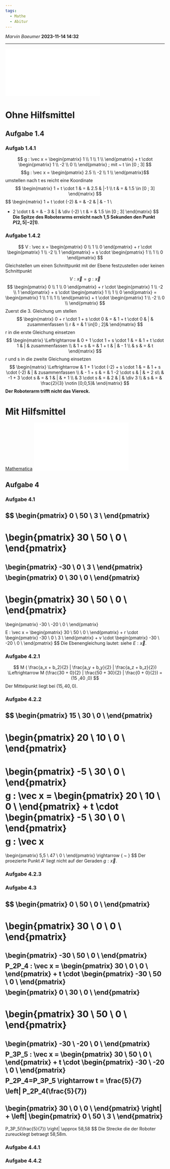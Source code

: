 ```yaml
---
tags:
  - Mathe
  - Abitur
---
```

*Marvin Baeumer* **2023-11-14 14:32**

---
![Abitur](PDF/Mathe/5%20Abituraufgaben%202022%20oHIMI.pdf)
# Ohne Hilfsmittel
## Aufgabe 1.4
### Aufgab 1.4.1
$$
g : \vec x =
\begin{pmatrix} 
1 \\ 
1 \\ 
1 \\
\end{pmatrix} + t
\cdot
\begin{pmatrix} 
1 \\
-2 \\
0 \\
\end{pmatrix} ; 
mit ~ t \in [0 ; 3]
$$
$$g : \vec x = 
\begin{pmatrix} 
2.5 \\
-2 \\
1 \\
\end{pmatrix}$$
umstellen nach t es reicht eine Koordinate
$$
\begin{matrix}
1 + t \cdot 1 & = & 2.5 & |-1 \\
t & = & 1.5 \in [0 ; 3]
\end{matrix}
$$
$$
\begin{matrix}
1 + t \cdot (-2) & = & -2 & | & - 1 \\
- 2 \cdot t & = & - 3 & | & \div (-2) \\
t & = &  1.5 \in [0 ; 3]
\end{matrix}
$$
**Die Spitze des Roboterarms erreicht nach 1,5 Sekunden den Punkt $P(2,5|-2|1)$**.
### Aufgabe 1.4.2
$$
V : \vec x = 
\begin{pmatrix} 
0 \\ 
1 \\ 
0 \end{pmatrix} + r 
\cdot 
\begin{pmatrix} 
1 \\ 
-2 \\ 
1 \end{pmatrix} + s 
\cdot 
\begin{pmatrix} 
1 \\ 
1 \\ 
0 \end{pmatrix}
$$
Gleichstellen um einen Schnittpunkt mit der Ebene festzustellen oder keinen Schnittpunkt
$$V : \vec x = g : \vec x$$
$$
\begin{pmatrix} 
0 \\ 
1 \\ 
0 \end{pmatrix} + r 
\cdot 
\begin{pmatrix} 
1 \\ 
-2 \\ 
1 \end{pmatrix} + s 
\cdot 
\begin{pmatrix} 
1 \\ 
1 \\ 
0 \end{pmatrix} =
\begin{pmatrix} 
1 \\ 
1 \\ 
1 \\
\end{pmatrix} + t
\cdot
\begin{pmatrix} 
1 \\
-2 \\
0 \\
\end{pmatrix}
$$
Zuerst die 3. Gleichung um stellen
$$
\begin{matrix}
0 + r \cdot 1 + s \cdot 0 & = & 1 + t \cdot 0 & | & zusammenfassen \\
r & = & 1 \in[0 ; 2]&
\end{matrix}
$$
r in die erste Gleichung einsetzen
$$
\begin{matrix}
\Leftrightarrow & 0 + 1 \cdot 1 + s \cdot 1 & = & 1 + t \cdot 1 & | & zusammenfassen \\
& 1 + s & = & 1 + t & | & - 1 \\
& s & = & t
\end{matrix}
$$
r und s in die zweite Gleichung einsetzen
$$
\begin{matrix}
\Leftrightarrow & 1 + 1 \cdot (-2) + s \cdot 1 & = & 1 + s \cdot (-2) & | & zusammenfassen \\
& - 1 + s & = & 1 -2 \cdot s & | & + 2 s\\
& -1 + 3 \cdot s & = & 1 & | & + 1 \\
& 3 \cdot s & = & 2 & | & \div 3 \\
& s & = & \frac{2}{3} \notin [0;0,5]&
\end{matrix}
$$
**Der Roboterarm trifft nicht das Viereck.**
# Mit Hilfsmittel 
[Mathematica](Mathe/Mathematica/Abituraufgaben%202022.nb) 
![Bild](PDF/Mathe/5%20Abituraufgaben%202022%20mHIMI.pdf)
## Aufgabe 4
### Aufgabe 4.1
$$
\begin{pmatrix}
0 \\
50 \\
3 \\
\end{pmatrix}
-
\begin{pmatrix}
30 \\
50 \\
0 \\
\end{pmatrix}
=
\begin{pmatrix}
-30 \\
0 \\
3 \\
\end{pmatrix}
$$
$$
\begin{pmatrix}
0 \\
30 \\
0 \\
\end{pmatrix}
-
\begin{pmatrix}
30 \\
50 \\
0 \\
\end{pmatrix}
=
\begin{pmatrix}
-30 \\
-20 \\
0 \\
\end{pmatrix}
$$
$$
E : \vec x = 
\begin{pmatrix} 
30 \\ 
50 \\
0 \\
\end{pmatrix} + r 
\cdot 
\begin{pmatrix} 
-30 \\ 
0 \\ 
3 \\ 
\end{pmatrix} + v 
\cdot 
\begin{pmatrix} 
-30 \\ 
-20 \\ 
0 \\
\end{pmatrix}
$$
Die Ebenengleichung lautet: siehe $E : \vec x$.
### Aufgabe 4.2.1
$$
M (
\frac{a_x + b_2}{2} | 
\frac{a_y + b_y}{2} | 
\frac{a_z + b_z}{2}) 
\Leftrightarrow 
M 
(\frac{30 + 0}{2} | 
\frac{50 + 30}{2} | 
\frac{0 + 0}{2}) = 
(15 ,40 ,0)
$$
Der Mittelpunkt liegt bei $(15 ,40 ,0)$.
### Aufgabe 4.2.2
$$
\begin{pmatrix}
15 \\
30 \\
0 \\
\end{pmatrix}
-
\begin{pmatrix}
20 \\
10 \\
0 \\
\end{pmatrix}
=
\begin{pmatrix}
-5 \\
30 \\
0 \\
\end{pmatrix}
$$
$$
g : \vec x = 
\begin{pmatrix} 
20 \\ 
10 \\ 
0 \\ 
\end{pmatrix} + t 
\cdot 
\begin{pmatrix} 
-5 \\ 
30 \\
0 \\
\end{pmatrix}
$$
$$
g : \vec x 
= 
\begin{pmatrix}
5,5 \\
47 \\
0 \\
\end{pmatrix}
\rightarrow
\{ ~ \}
$$
Der proezierte Punkt $A'$ liegt nicht auf der Geraden $g : \vec x$. 
### Aufgabe 4.2.3
### Aufgabe 4.3
$$
\begin{pmatrix}
0 \\
50 \\
0 \\
\end{pmatrix}
-
\begin{pmatrix}
30 \\
0 \\
0 \\
\end{pmatrix}
=
\begin{pmatrix}
-30 \\
50 \\
0 \\
\end{pmatrix}
$$
$$
P_2P_4 : \vec x = 
\begin{pmatrix} 
30 \\ 
0 \\ 
0 \\
\end{pmatrix} + t 
\cdot 
\begin{pmatrix} 
-30 \\ 
50 \\
0 \\
\end{pmatrix}
$$
$$
\begin{pmatrix}
0 \\
30 \\
0 \\
\end{pmatrix}
-
\begin{pmatrix}
30 \\
50 \\
0 \\
\end{pmatrix}
=
\begin{pmatrix}
-30 \\
-20 \\
0 \\
\end{pmatrix}
$$$$
P_3P_5 : \vec x = 
\begin{pmatrix} 
30 \\ 
50 \\ 
0 \\
\end{pmatrix} + t 
\cdot 
\begin{pmatrix} 
-30 \\ 
-20 \\
0 \\
\end{pmatrix}
$$
$$P_2P_4=P_3P_5 \rightarrow t = \frac{5}{7}$$
$$
\left|
P_2P_4(\frac{5}{7}) 
- 
\begin{pmatrix} 
30 \\
0 \\
0 \\
\end{pmatrix}
\right|
+
\left|
\begin{pmatrix} 
0 \\
50 \\
3 \\
\end{pmatrix}
-
P_3P_5(\frac{5}{7}) 
\right|
\approx 
58,58
$$
Die Strecke die der Roboter zureucklegt betraegt 58,58m.
### Aufgabe 4.4.1
### Aufgabe 4.4.2